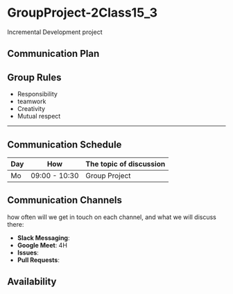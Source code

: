 # GroupProject-2Class15_3
Incremental Development project


## Communication Plan

## Group Rules

- Responsibility
- teamwork
- Creativity
- Mutual respect
---

## Communication Schedule

| Day | How | The topic of discussion |
| --- | :-: | ----------------------- |
| Mo    | 09:00 - 10:30    |           Group Project              |

## Communication Channels

how often will we get in touch on each channel, and what we will discuss there:

- **Slack Messaging**:
- **Google Meet**: 4H
- **Issues**:
- **Pull Requests**:

## Availability
